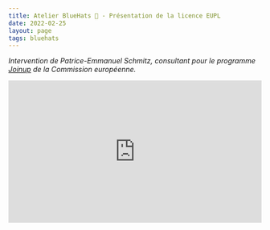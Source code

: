 ```yaml
---
title: Atelier BlueHats 🧢 - Présentation de la licence EUPL
date: 2022-02-25
layout: page
tags: bluehats
---
```


*Intervention de Patrice-Emmanuel Schmitz, consultant pour le programme [Joinup](https://joinup.ec.europa.eu/) de la Commission européenne.*

<div style="position:relative;padding-bottom:56.25%;height:0;overflow:hidden;"> <iframe style="width:100%;height:100%;position:absolute;left:0px;top:0px;overflow:hidden" frameborder="0" type="text/html" src="https://www.dailymotion.com/embed/video/x88fnsm" width="100%" height="100%" allowfullscreen > </iframe> </div>
